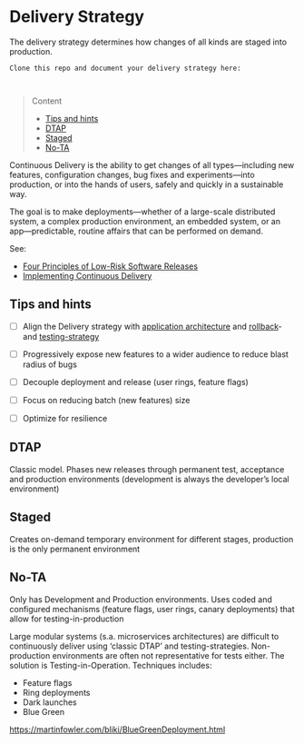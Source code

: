 # Delivery Strategy

The delivery strategy determines how changes of all kinds are staged into production.

```
Clone this repo and document your delivery strategy here:



```
> Content
> - [Tips and hints](#tips-and-hints)
> - [DTAP](#dtap)
> - [Staged](#staged)
> - [No-TA](#no-ta)

Continuous Delivery is the ability to get changes of all types—including new features, configuration changes, bug fixes and experiments—into production, or into the hands of users, safely and quickly in a sustainable way.

The goal is to make deployments—whether of a large-scale distributed system, a complex production environment, an embedded system, or an app—predictable, routine affairs that can be performed on demand.

See: 
- [Four Principles of Low-Risk Software Releases](https://www.informit.com/articles/article.aspx?p=1833567)
- [Implementing Continuous Delivery](https://continuousdelivery.com/implementing/)

## Tips and hints

- [ ] Align the Delivery strategy with [application architecture](project-plan.md#architectures) and [rollback](rollback-strategy)- and [testing-strategy](acceptance-testing-strategy.md)


- [ ] Progressively expose new features to a wider audience to reduce blast radius of bugs


- [ ] Decouple deployment and release (user rings, feature flags)


- [ ] Focus on reducing batch (new features) size


- [ ] Optimize for resilience


## DTAP

Classic model. Phases new releases through permanent test, acceptance and production environments (development is always the developer’s local environment)

## Staged

Creates on-demand temporary environment for different stages, production is the only permanent environment

## No-TA

Only has Development and Production environments. Uses coded and configured mechanisms (feature flags, user rings, canary deployments) that allow for testing-in-production

Large modular systems (s.a. microservices architectures) are difficult to continuously deliver using ‘classic DTAP’ and testing-strategies. 
Non-production environments are often not representative for tests either. The solution is Testing-in-Operation. Techniques includes:
- Feature flags
- Ring deployments
- Dark launches
- Blue Green  


https://martinfowler.com/bliki/BlueGreenDeployment.html



